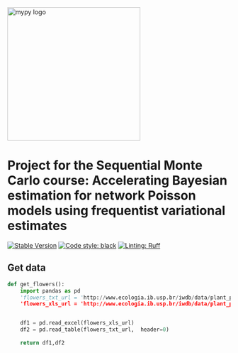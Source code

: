 <img src="docs/source/mypy_light.svg" alt="mypy logo" width="300px"/>

Project for the Sequential Monte Carlo course: Accelerating Bayesian estimation for network Poisson models using frequentist variational estimates
=======================================

[![Stable Version](https://github.com/DanielBonnery/?color=blue)](https://github.com/DanielBonnery/)
[![Code style: black](https://img.shields.io/badge/code%20style-black-000000.svg)](https://github.com/psf/black)
[![Linting: Ruff](https://img.shields.io/endpoint?url=https://raw.githubusercontent.com/charliermarsh/ruff/main/assets/badge/v2.json)](https://github.com/astral-sh/ruff)


Get data
-------------


```python
def get_flowers():
	import pandas as pd
	'flowers_txt_url = 'http://www.ecologia.ib.usp.br/iwdb/data/plant_pollinator/text/mc_mullen.txt'
	'flowers_xls_url = 'http://www.ecologia.ib.usp.br/iwdb/data/plant_pollinator/excel/mcmullen_1993.xls'


	df1 = pd.read_excel(flowers_xls_url)
	df2 = pd.read_table(flowers_txt_url,  header=0)
	
	return df1,df2
```


